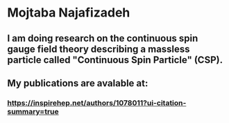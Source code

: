 # Mojtaba Najafizadeh
## I am doing research on the continuous spin gauge field theory describing a massless particle called "Continuous Spin Particle" (CSP). 
## My publications are avalable at: 
### https://inspirehep.net/authors/1078011?ui-citation-summary=true
